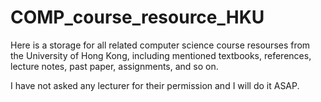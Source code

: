 # COMP_course_resource_HKU

Here is a storage for all related computer science course resourses from the University of Hong Kong, including mentioned textbooks, references, lecture notes, past paper, assignments, and so on.

I have not asked any lecturer for their permission and I will do it ASAP.
